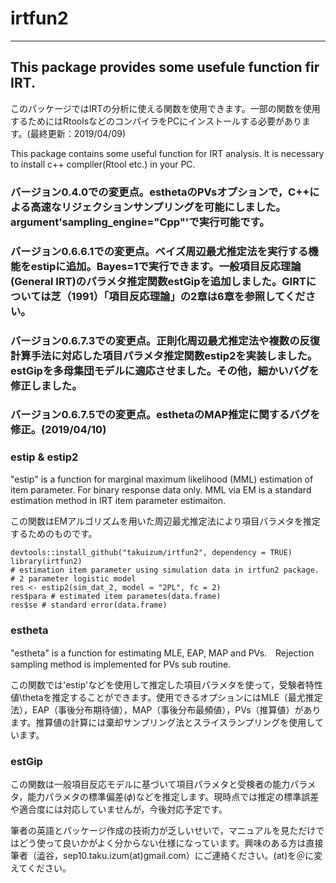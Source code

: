 # irtfun2
------
## This package provides some usefule function fir IRT.
このパッケージではIRTの分析に使える関数を使用できます。一部の関数を使用するためにはRtoolsなどのコンパイラをPCにインストールする必要があります。(最終更新：2019/04/09)

This package contains some useful function for IRT analysis. It is necessary to install c++ compiler(Rtool etc.) in your PC.

### バージョン0.4.0での変更点。esthetaのPVsオプションで，C++による高速なリジェクションサンプリングを可能にしました。argument'sampling_engine="Cpp"'で実行可能です。

### バージョン0.6.6.1での変更点。ベイズ周辺最尤推定法を実行する機能をestipに追加。Bayes=1で実行できます。一般項目反応理論(General IRT)のパラメタ推定関数estGipを追加しました。GIRTについては芝（1991）「項目反応理論」の2章は6章を参照してください。

### バージョン0.6.7.3での変更点。正則化周辺最尤推定法や複数の反復計算手法に対応した項目パラメタ推定関数estip2を実装しました。estGipを多母集団モデルに適応させました。その他，細かいバグを修正しました。

### バージョン0.6.7.5での変更点。esthetaのMAP推定に関するバグを修正。(2019/04/10)

### estip & estip2
"estip" is a function for marginal maximum likelihood (MML) estimation of item parameter. For binary response data only. MML via EM is a standard estimation method in IRT item parameter estimaiton.

この関数はEMアルゴリズムを用いた周辺最尤推定法により項目パラメタを推定するためのものです。
```{r}
devtools::install_github("takuizum/irtfun2", dependency = TRUE)
library(irtfun2)
# estimation item parameter using simulation data in irtfun2 package.
# 2 parameter logistic model
res <- estip2(sim_dat_2, model = "2PL", fc = 2)
res$para # estimated item parametes(data.frame)
res$se # standard error(data.frame)
```

### estheta
"estheta" is a function for estimating MLE, EAP, MAP and PVs.　Rejection sampling method is implemented for PVs sub routine.

この関数では'estip'などを使用して推定した項目パラメタを使って，受験者特性値\thetaを推定することができます。使用できるオプションにはMLE（最尤推定法），EAP（事後分布期待値），MAP（事後分布最頻値），PVs（推算値）があります。推算値の計算には棄却サンプリング法とスライスランプリングを使用しています。

### estGip
この関数は一般項目反応モデルに基づいて項目パラメタと受検者の能力パラメタ，能力パラメタの標準偏差($\phi$)などを推定します。現時点では推定の標準誤差や適合度には対応していませんが，今後対応予定です。

筆者の英語とパッケージ作成の技術力が乏しいせいで，マニュアルを見ただけではどう使って良いかがよく分からない仕様になっています。興味のある方は直接筆者（澁谷，sep10.taku.izum(at)gmail.com）にご連絡ください。(at)を＠に変えてください。
